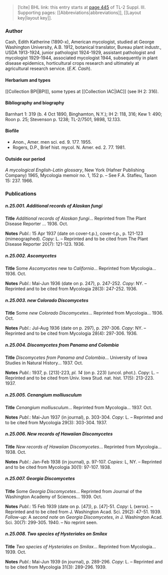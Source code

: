 > [!cite] BHL link: this entry starts at [page 445](https://www.biodiversitylibrary.org/item/103861#page/455/mode/1up) of TL-2 Suppl. III.
> Supporting pages: [[Abbreviations|abbreviations]], [[Layout key|layout key]].

### Author

Cash, Edith Katherine (1890-x), American mycologist, studied at George Washington University, A.B. 1912, botanical translator, Bureau plant industr., USDA 1913-1924, junior pathologist 1924-1929, assistant pathologist and mycologist 1929-1944, associated mycologist 1944, subsequently in plant disease epidemics, horticultural crops research and ultimately at agricultural research service. (*E.K. Cash*).

#### Herbarium and types

[[Collection BPI|BPI]], some types at [[Collection IAC|IAC]] (see IH 2: 316).

#### Bibliography and biography

Barnhart 1: 319 (b. 4 Oct 1890, Binghamton, N.Y.); IH 2: 118, 316; Kew 1: 490; Roon p. 25; Stevenson p. 1238; TL-2/7501, 9898, 12.133.

#### Biofile

- Anon., Amer. men sci. ed. 9. 177. 1955.
- Rogers, D.P., Brief hist. mycol. N. Amer. ed. 2. 77. 1981.

#### Outside our period

*A mycological English-Latin glossary*, New York (Hafner Publishing Company) 1965, Mycologia memoir no. 1, 152 p. – See F.A. Stafleu, Taxon 15: 237. 1966.

### Publications

##### n.25.001. Additional records of Alaskan fungi

**Title**
*Additional records of Alaskan fungi*... Reprinted from The Plant Disease Reporter ... 1936. Oct.

**Notes**
*Publ*.: 15 Apr 1937 (date on cover-t.p.), cover-t.p., p. 121-123 (mimeographed). *Copy*: L. – Reprinted and to be cited from The Plant Disease Reporter 20(7): 121-123. 1936.

##### n.25.002. Ascomycetes

**Title**
Some *Ascomycetes* new to *California*... Reprinted from Mycologia... 1936. Oct.

**Notes**
*Publ*.: Mai-Jun 1936 (date on p. 247), p. 247-252. *Copy*: NY. – Reprinted and to be cited from Mycologia 28(3): 247-252. 1936.

##### n.25.003. new Colorado Discomycetes

**Title**
Some *new Colorado Discomycetes*... Reprinted from Mycologia... 1936. Oct.

**Notes**
*Publ*.: Jul-Aug 1936 (date on p. 297), p. 297-306. *Copy*: NY. – Reprinted and to be cited from Mycologia 28(4): 297-306. 1936.

##### n.25.004. Discomycetes from Panama and Colombia

**Title**
*Discomycetes from Panama and Colombia*... University of Iowa Studies in Natural History... 1937. Oct.

**Notes**
*Publ*.: 1937, p. \[213\]-223, *pl. 14* (on p. 223) (uncol. phot.). *Copy*: L. – Reprinted and to be cited from Univ. Iowa Stud. nat. hist. 17(5): 213-223. 1937.

##### n.25.005. Cenangium molliusculum

**Title**
*Cenangium molliusculum*... Reprinted from Mycologia... 1937. Oct.

**Notes**
*Publ*.: Mai-Jun 1937 (in journal), p. 303-304. *Copy*: L. – Reprinted and to be cited from Mycologia 29(3): 303-304. 1937.

##### n.25.006. New records of Hawaiian Discomycetes

**Title**
*New records of Hawaiian Discomycetes*... Reprinted from Mycologia... 1938. Oct.

**Notes**
*Publ*.: Jan-Feb 1938 (in journal), p. 97-107. *Copies*: L, NY. – Reprinted and to be cited from Mycologia 30(1): 97-107. 1938.

##### n.25.007. Georgia Discomycetes

**Title**
Some *Georgia Discomycetes*... Reprinted from Journal of the Washington Academy of Sciences... 1939. Oct.

**Notes**
*Publ*.: 15 Feb 1939 (date on p. \[47\]), p. \[47\]-51. *Copy*: L (xerox). – Reprinted and to be cited from J. Washington Acad. Sci. 29(2): 47-51. 1939.
*Follow-up*: A *second note* on *Georgia Discomycetes*, *in* J. Washington Acad. Sci. 30(7): 299-305. 1940. – No reprint seen.

##### n.25.008. Two species of Hysteriales on Smilax

**Title**
*Two species of Hysteriales on Smilax*... Reprinted from Mycologia... 1939. Oct.

**Notes**
*Publ*.: Mai-Jun 1939 (in journal), p. 289-296. *Copy*: L. – Reprinted and to be cited from Mycologia 31(3): 289-296. 1939.

